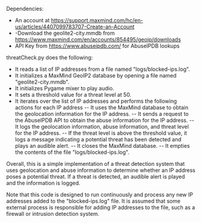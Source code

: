 Dependencies:
-  An account at https://support.maxmind.com/hc/en-us/articles/4407099783707-Create-an-Account
-  -Download the geolite2-city.mmdb from https://www.maxmind.com/en/accounts/854495/geoip/downloads
- API Key from https://www.abuseipdb.com/ for AbuseIPDB lookups

threatCheck.py does the following:

-    It reads a list of IP addresses from a file named "logs/blocked-ips.log".
-    It initializes a MaxMind GeoIP2 database by opening a file named "geolite2-city.mmdb".
-    It initializes Pygame mixer to play audio.
-    It sets a threshold value for a threat level at 50.
-    It iterates over the list of IP addresses and performs the following actions for each IP address
--        It uses the MaxMind database to obtain the geolocation information for the IP address.
--        It sends a request to the AbuseIPDB API to obtain the abuse information for the IP address.
--        It logs the geolocation information, abuse information, and threat level for the IP address.
--        If the threat level is above the threshold value, it logs a message indicating a potential threat has been detected and plays an audible alert.
--    It closes the MaxMind database.
--    It empties the contents of the file "logs/blocked-ips.log".

Overall, this is a simple implementation of a threat detection system that uses geolocation and abuse information to determine whether an IP address poses a potential threat. If a threat is detected, an audible alert is played and the information is logged.

Note that this code is designed to run continuously and process any new IP addresses added to the "blocked-ips.log" file. It is assumed that some external process is responsible for adding IP addresses to the file, such as a firewall or intrusion detection system.
